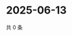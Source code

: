 # 2025-06-13

共 0 条

<!-- BEGIN ZHIHUVIDEO -->
<!-- 最后更新时间 Fri Jun 13 2025 07:11:32 GMT+0800 (China Standard Time) -->

<!-- END ZHIHUVIDEO -->
